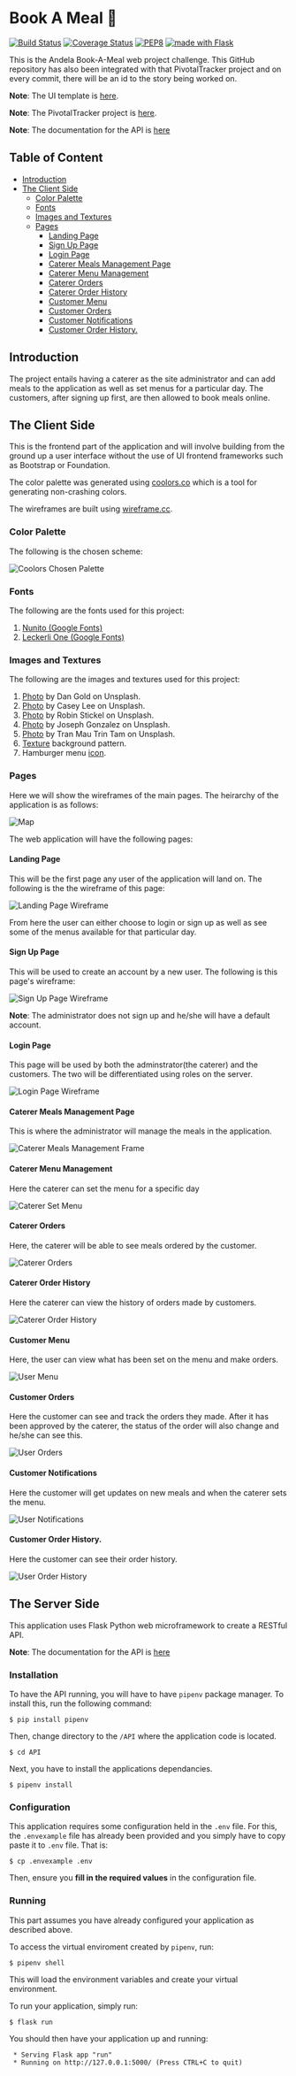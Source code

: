 # Book A Meal :pizza:
[![Build Status](https://travis-ci.org/codingedward/book-a-meal.svg?branch=feature%2Fapi)](https://travis-ci.org/codingedward/book-a-meal)
[![Coverage Status](https://coveralls.io/repos/github/codingedward/book-a-meal/badge.svg?branch=feature%2Fapi)](https://coveralls.io/github/codingedward/book-a-meal?branch=feature%2Fapi)
[![PEP8](https://img.shields.io/badge/code%20style-pep8-green.svg)](https://www.python.org/dev/peps/pep-0008/)
<a href="http://flask.pocoo.org/"><img
   src="http://flask.pocoo.org/static/badges/made-with-flask-s.png"
   border="0"
   alt="made with Flask"
   title="made with Flask"></a>

This is the Andela Book-A-Meal web project challenge.  This GitHub repository 
has also been integrated with that PivotalTracker project and on every commit, 
there will be an id to the story being worked on.

**Note**: The UI template is [here](https://codingedward.github.io/book-a-meal).

**Note**: The PivotalTracker project is
[here](https://www.pivotaltracker.com/n/projects/2165567). 

**Note**: The documentation for the API is 
[here](https://mealbooking.docs.apiary.io)

## Table of Content
  * [Introduction](#introduction)
  * [The Client Side](#the-client-side)
     * [Color Palette](#color-palette)
     * [Fonts](#fonts)
     * [Images and Textures](#images-and-textures)
     * [Pages](#pages)
        * [Landing Page](#landing-page)
        * [Sign Up Page](#sign-up-page)
        * [Login Page](#login-page)
        * [Caterer Meals Management Page](#caterer-meals-management-page)
        * [Caterer Menu Management](#caterer-menu-management)
        * [Caterer Orders](#caterer-orders)
        * [Caterer Order History](#caterer-order-history)
        * [Customer Menu](#customer-menu)
        * [Customer Orders](#customer-orders)
        * [Customer Notifications](#customer-notifications)
        * [Customer Order History.](#customer-order-history)

<!-- Added by: edward, at: 2018-04-29T23:50+03:00 -->


## Introduction
The project entails having a caterer as the site administrator and can add 
meals to the application as well as set menus for a particular day. 
The customers, after signing up first, are then allowed to book meals online.

## The Client Side
This is the frontend part of the application and will involve building from 
the ground up a user interface without the use of UI frontend frameworks such 
as Bootstrap or Foundation. 

The color palette was generated using [coolors.co](https://coolors.co) which 
is a tool for generating non-crashing colors.

The wireframes are built using [wireframe.cc](https://wireframe.cc/).

### Color Palette
The following is the chosen scheme:

![Coolors Chosen Palette](https://coolors.co/export/png/2d728f-3b8ea5-f5ee9e-f49e4c-ab3428)

### Fonts
The following are the fonts used for this project:
1. [Nunito (Google Fonts) ](https://fonts.google.com/?query=Nunito)
2. [Leckerli One (Google Fonts)](https://fonts.google.com/?query=Leckerli+One)

### Images and Textures
The following are the images and textures used for this project:
1. [Photo](https://unsplash.com/photos/4_jhDO54BYg) by Dan Gold on Unsplash.
2. [Photo](https://unsplash.com/photos/awj7sRviVXo) by Casey Lee on Unsplash.
3. [Photo](https://unsplash.com/photos/tzl1UCXg5Es) by Robin Stickel on Unsplash.
3. [Photo](https://unsplash.com/photos/QaGDmf5tMiE) by Joseph Gonzalez on Unsplash.
4. [Photo](https://unsplash.com/photos/Vajgh8pZKnI) by Tran Mau Trin Tam on Unsplash.
5. [Texture](https://www.transparenttextures.com/food.html) background pattern.
6. Hamburger menu [icon](https://icons8.com/icon/5574/menu).

### Pages
Here we will show the wireframes of the main pages. 
The heirarchy of the application is as follows:

![Map](https://image.ibb.co/gwHiWx/map.png)

The web application will have the following pages:

#### Landing Page
This will be the first page any user of the application will land on. 
The following is the the wireframe of this page:

![Landing Page Wireframe](https://image.ibb.co/irri6n/landing_page.png)

From here the user can either choose to login or sign up as well as see some 
of the menus available for that particular day.

#### Sign Up Page
This will be used to create an account by a new user.
The  following is this page's wireframe:

![Sign Up Page Wireframe](https://image.ibb.co/eYR4z7/sign_up.png)

**Note**: The administrator does not sign up and he/she will have a default
account.

#### Login Page
This page will be used by both the adminstrator(the caterer) and the 
customers. The two will be differentiated using roles on the server. 

![Login Page Wireframe](https://image.ibb.co/gtzDsS/login.png) 

#### Caterer Meals Management Page
This is where the administrator will manage the meals in the application.

![Caterer Meals Management Frame](https://image.ibb.co/d89osS/manage_meals.png)

#### Caterer Menu Management 
Here the caterer can set the menu for a specific day

![Caterer Set Menu](https://image.ibb.co/dKxxmn/set_menu.png)

#### Caterer Orders 
Here, the caterer will be able to see meals ordered by the customer.

![Caterer Orders](https://image.ibb.co/h82Kz7/orders.png)

#### Caterer Order History
Here the caterer can view the history of orders made by customers.

![Caterer Order History ](https://image.ibb.co/jJRORn/order_history.png)


#### Customer Menu
Here, the user can view what has been set on the menu and make orders.

![User Menu](https://image.ibb.co/cGb2rx/user_menu.png)

#### Customer Orders
Here the customer can see and track the orders they made. After it has been
approved by the caterer, the status of the order will also change and he/she
can see this.

![User Orders](https://image.ibb.co/jY62rx/user_orders.png)

#### Customer Notifications
Here the customer will get updates on new meals and when the caterer sets the
menu.

![User Notifications](https://image.ibb.co/i5DqBx/user_notifications.png)

#### Customer Order History.
Here the customer can see their order history.

![User Order History](https://image.ibb.co/guyqBx/user_history.png)


## The Server Side

This application uses Flask Python web microframework to create a RESTful 
API.

**Note**: The documentation for the API is 
[here](https://mealbooking.docs.apiary.io)

### Installation

To have the API running, you will have to have `pipenv` package manager. To 
install this, run the following command:
```
$ pip install pipenv
```
Then, change directory to the `/API` where the application code is located.
```
$ cd API
```
Next, you have to install the applications dependancies.
```
$ pipenv install
```

### Configuration

This application requires some configuration held in the `.env` file.
For this, the `.envexample` file has already been provided and you simply have
to copy paste it to `.env` file. That is:
```
$ cp .envexample .env
```

Then, ensure you **fill in the required values** in the configuration file.



### Running

This part assumes you have already configured your application as described 
above. 

To access the virtual enviroment created by `pipenv`, run:
```
$ pipenv shell
```
This will load the environment variables and create your virtual environment.

To run your application, simply run:
```
$ flask run
```
You should then have your application up and running:
```
 * Serving Flask app "run" 
 * Running on http://127.0.0.1:5000/ (Press CTRL+C to quit) 
```

